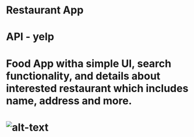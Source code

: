 # Restaurant App

# API - yelp

# Food App witha simple UI, search functionality, and details about interested restaurant which includes name, address and more.


# ![alt-text](link)